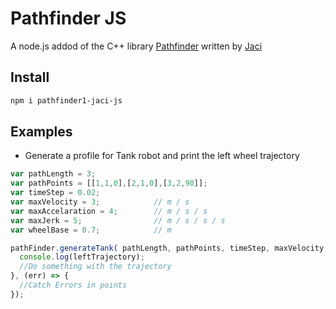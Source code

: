 # Pathfinder JS

A node.js addod of the C++ library [Pathfinder](https://github.com/JacisNonsense/Pathfinder) written by [Jaci](https://github.com/JacisNonsense) 

## Install
```bash
npm i pathfinder1-jaci-js
```
## Examples
* Generate a profile for Tank robot and print the left wheel trajectory
```javascript
var pathLength = 3;
var pathPoints = [[1,1,0],[2,1,0],[3,2,90]];
var timeStep = 0.02;
var maxVelocity = 3;            // m / s
var maxAccelaration = 4;        // m / s / s
var maxJerk = 5;                // m / s / s / s
var wheelBase = 0.7;            // m

pathFinder.generateTank( pathLength, pathPoints, timeStep, maxVelocity, maxAccelaration, maxJerk, wheelBase,(length,centerTrajectory,leftTrajectory,rightTrajectory) => {
  console.log(leftTrajectory);
  //Do something with the trajectory
}, (err) => {
  //Catch Errors in points
});
```